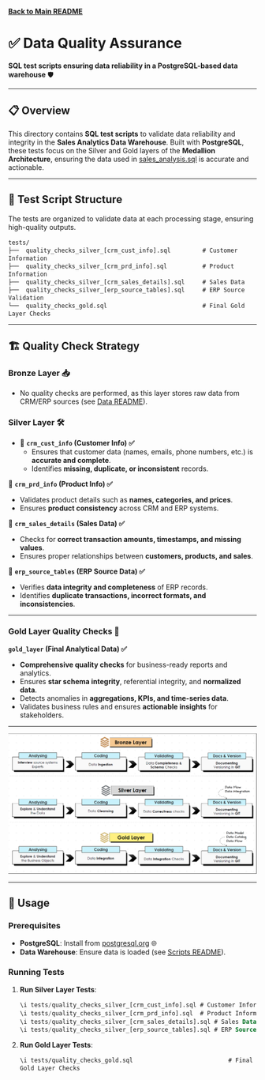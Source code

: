 **[Back to Main README](../README.md)**

# ✅ Data Quality Assurance

**SQL test scripts ensuring data reliability in a PostgreSQL-based data warehouse** 🛡️

---

## 📋 Overview

This directory contains **SQL test scripts** to validate data reliability and integrity in the **Sales Analytics Data Warehouse**. Built with **PostgreSQL**, these tests focus on the Silver and Gold layers of the **Medallion Architecture**, ensuring the data used in [sales_analysis.sql](../analytics_report/sales_analysis.sql) is accurate and actionable.

---

## 📂 Test Script Structure

The tests are organized to validate data at each processing stage, ensuring high-quality outputs.

```
tests/
├──  quality_checks_silver_[crm_cust_info].sql         # Customer Information  
├──  quality_checks_silver_[crm_prd_info].sql          # Product Information  
├──  quality_checks_silver_[crm_sales_details].sql     # Sales Data  
├──  quality_checks_silver_[erp_source_tables].sql     # ERP Source Validation  
└──  quality_checks_gold.sql                           # Final Gold Layer Checks  
```

---

## 🏗️ Quality Check Strategy

### Bronze Layer 📥
- No quality checks are performed, as this layer stores raw data from CRM/ERP sources (see [Data README](../data/README.md)).

### Silver Layer 🛠️
- 🔹 **`crm_cust_info` (Customer Info) ✅**  
   - Ensures that customer data (names, emails, phone numbers, etc.) is **accurate and complete**.  
   - Identifies **missing, duplicate, or inconsistent** records.  

🔹 **`crm_prd_info` (Product Info) ✅**  
   - Validates product details such as **names, categories, and prices**.  
   - Ensures **product consistency** across CRM and ERP systems.  

🔹 **`crm_sales_details` (Sales Data) ✅**  
   - Checks for **correct transaction amounts, timestamps, and missing values**.  
   - Ensures proper relationships between **customers, products, and sales**.  

🔹 **`erp_source_tables` (ERP Source Data) ✅**  
   - Verifies **data integrity and completeness** of ERP records.  
   - Identifies **duplicate transactions, incorrect formats, and inconsistencies**.  

---

### **Gold Layer Quality Checks** 💎

**`gold_layer` (Final Analytical Data) ✅**  
   - **Comprehensive quality checks** for business-ready reports and analytics.  
   - Ensures **star schema integrity**, referential integrity, and **normalized data**.  
   - Detects anomalies in **aggregations, KPIs, and time-series data**.  
   - Validates business rules and ensures **actionable insights** for stakeholders. 

---

![data layer](https://github.com/jimi121/Data-Warehouse-Projects/blob/main/Sales%20Analytics%20Data%20Warehouse/doc/data_layers.PNG)

---

## 🚀 Usage

### Prerequisites
- **PostgreSQL**: Install from [postgresql.org](https://www.postgresql.org/download/) 🌐
- **Data Warehouse**: Ensure data is loaded (see [Scripts README](../scripts/README.md)).

### Running Tests
1. **Run Silver Layer Tests**:
   ```sql
   \i tests/quality_checks_silver_[crm_cust_info].sql # Customer Information
   \i tests/quality_checks_silver_[crm_prd_info].sql  # Product Information 
   \i tests/quality_checks_silver_[crm_sales_details].sql # Sales Data
   \i tests/quality_checks_silver_[erp_source_tables].sql # ERP Source Validation 
   ```

2. **Run Gold Layer Tests**:
    ```
    \i tests/quality_checks_gold.sql                           # Final Gold Layer Checks  
    ```
